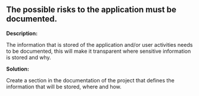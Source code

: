 
The possible risks to the application must be documented.
-------


**Description:**

The information that is stored of the application and/or user activities needs to be documented, this will make it transparent where sensitive information is stored and why. 


**Solution:**

Create a section in the documentation of the project that defines the information that will be stored, where and how.	
